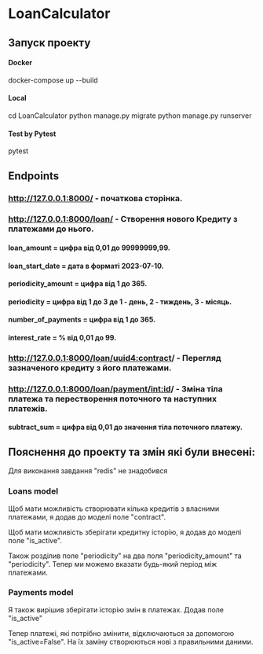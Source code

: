 # LoanCalculator
## Запуск проекту 
#### Docker

docker-compose up --build

#### Local
cd LoanCalculator
python manage.py migrate
python manage.py runserver 

#### Test by Pytest
pytest


## Endpoints
### http://127.0.0.1:8000/ - початкова сторінка.

### http://127.0.0.1:8000/loan/ - Створення нового Кредиту з платежами до нього.

#### loan_amount = цифра від 0,01 до 99999999,99.
#### loan_start_date = дата в форматі 2023-07-10.
#### periodicity_amount = цифра від 1 до 365.
#### periodicity = цифра від 1 до 3 де 1 - день, 2 - тиждень, 3 - місяць.
#### number_of_payments = цифра від 1 до 365.
#### interest_rate = % від 0,01 до 99.

### http://127.0.0.1:8000/loan/<uuid4:contract>/ - Перегляд зазначеного кредиту з його платежами.

### http://127.0.0.1:8000/loan/payment/<int:id>/ - Зміна тіла платежа та перестворення поточного та наступних платежів.
#### subtract_sum = цифра від 0,01 до значення тіла поточного платежу.


## Пояснення до проекту та змін які були внесені:
Для виконання завдання "redis" не знадобився

### Loans model
Щоб мати можливість створювати кілька кредитів з власними платежами, я додав до моделі поле "contract".

Щоб мати можливість зберігати кредитну історію, я додав до моделі поле "is_active".

Також розділив поле "periodicity" на два поля "periodicity_amount" та "periodicity". 
Тепер ми можемо вказати будь-який період
між платежами.

### Payments model
Я також вирішив зберігати історію змін в платежах.
Додав поле "is_active"

Тепер платежі, які потрібно змінити, відключаються за допомогою "is_active=False". На їх заміну створюються нові з правильними даними.